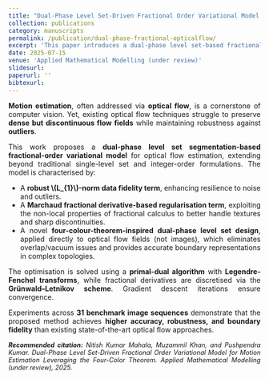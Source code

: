 ```yaml
---
title: "Dual-Phase Level Set-Driven Fractional Order Variational Model for Motion Estimation Leveraging the Four-Color Theorem"
collection: publications
category: manuscripts
permalink: /publication/dual-phase-fractional-opticalflow/
excerpt: 'This paper introduces a dual-phase level set-based fractional order variational model for motion estimation, leveraging the four-color theorem to improve optical flow robustness and boundary representation.'
date: 2025-07-15
venue: 'Applied Mathematical Modelling (under review)'
slidesurl: 
paperurl: ''
bibtexurl: 
---
```


<div style="text-align:justify; text-justify:inter-word;" markdown="1">

**Motion estimation**, often addressed via **optical flow**, is a cornerstone of computer vision. Yet, existing optical flow techniques struggle to preserve **dense but discontinuous flow fields** while maintaining robustness against **outliers**.  

This work proposes a **dual-phase level set segmentation-based fractional-order variational model** for optical flow estimation, extending beyond traditional single-level set and integer-order formulations. The model is characterised by:  

- A **robust \\(L_{1}\\)-norm data fidelity term**, enhancing resilience to noise and outliers.  
- A **Marchaud fractional derivative-based regularisation term**, exploiting the non-local properties of fractional calculus to better handle textures and sharp discontinuities.  
- A novel **four-colour-theorem-inspired dual-phase level set design**, applied directly to optical flow fields (not images), which eliminates overlap/vacuum issues and provides accurate boundary representations in complex topologies.  

The optimisation is solved using a **primal-dual algorithm** with **Legendre-Fenchel transforms**, while fractional derivatives are discretised via the **Grünwald–Letnikov scheme**. Gradient descent iterations ensure convergence.  

Experiments across **31 benchmark image sequences** demonstrate that the proposed method achieves **higher accuracy, robustness, and boundary fidelity** than existing state-of-the-art optical flow approaches.  

</div>

<div style="text-align:justify; text-justify:inter-word; margin-top:15px; font-size:0.9em; font-style:italic;">
  <strong>Recommended citation:</strong> Nitish Kumar Mahala, Muzammil Khan, and Pushpendra Kumar. Dual-Phase Level Set-Driven Fractional Order Variational Model for Motion Estimation Leveraging the Four-Color Theorem. Applied Mathematical Modelling (under review), 2025.
</div>


